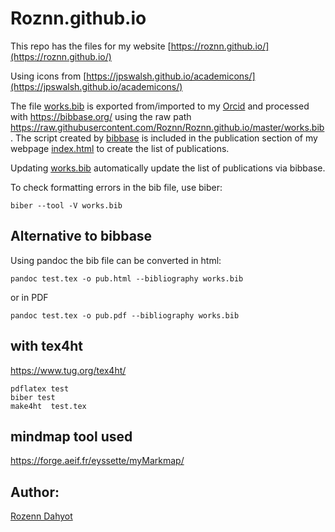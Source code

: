 # Roznn.github.io

This repo has the files for my website  [https://roznn.github.io/](https://roznn.github.io/)

Using icons from [https://jpswalsh.github.io/academicons/](https://jpswalsh.github.io/academicons/)

The file [works.bib](works.bib) is exported from/imported to my [Orcid](https://orcid.org/0000-0003-0983-3052)  and processed with https://bibbase.org/ using the raw path https://raw.githubusercontent.com/Roznn/Roznn.github.io/master/works.bib . 
The script created by [bibbase](https://bibbase.org/) is included  in the publication section of my webpage [index.html](index.html) to create the list of publications. 

Updating  [works.bib](works.bib) automatically update the list of publications via bibbase.

To check formatting errors in the bib file, use biber:
```
biber --tool -V works.bib
```

## Alternative to bibbase 


Using pandoc the bib file can be converted in html: 
```
pandoc test.tex -o pub.html --bibliography works.bib
```
or in PDF
```
pandoc test.tex -o pub.pdf --bibliography works.bib
```

## with tex4ht

https://www.tug.org/tex4ht/

```
pdflatex test
biber test
make4ht  test.tex 
```

## mindmap tool used 

https://forge.aeif.fr/eyssette/myMarkmap/



## Author: 

[Rozenn Dahyot](https://roznn.github.io/)

